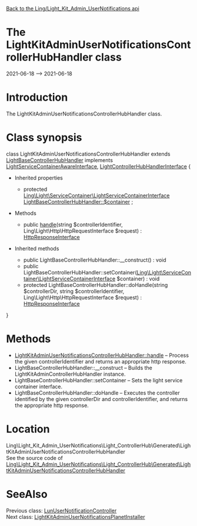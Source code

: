 [Back to the Ling/Light_Kit_Admin_UserNotifications api](https://github.com/lingtalfi/Light_Kit_Admin_UserNotifications/blob/master/doc/api/Ling/Light_Kit_Admin_UserNotifications.md)



The LightKitAdminUserNotificationsControllerHubHandler class
================
2021-06-18 --> 2021-06-18






Introduction
============

The LightKitAdminUserNotificationsControllerHubHandler class.



Class synopsis
==============


class <span class="pl-k">LightKitAdminUserNotificationsControllerHubHandler</span> extends [LightBaseControllerHubHandler](https://github.com/lingtalfi/Light_ControllerHub/blob/master/doc/api/Ling/Light_ControllerHub/ControllerHubHandler/LightBaseControllerHubHandler.md) implements [LightServiceContainerAwareInterface](https://github.com/lingtalfi/Light/blob/master/doc/api/Ling/Light/ServiceContainer/LightServiceContainerAwareInterface.md), [LightControllerHubHandlerInterface](https://github.com/lingtalfi/Light_ControllerHub/blob/master/doc/api/Ling/Light_ControllerHub/ControllerHubHandler/LightControllerHubHandlerInterface.md) {

- Inherited properties
    - protected [Ling\Light\ServiceContainer\LightServiceContainerInterface](https://github.com/lingtalfi/Light/blob/master/doc/api/Ling/Light/ServiceContainer/LightServiceContainerInterface.md) [LightBaseControllerHubHandler::$container](#property-container) ;

- Methods
    - public [handle](https://github.com/lingtalfi/Light_Kit_Admin_UserNotifications/blob/master/doc/api/Ling/Light_Kit_Admin_UserNotifications/Light_ControllerHub/Generated/LightKitAdminUserNotificationsControllerHubHandler/handle.md)(string $controllerIdentifier, Ling\Light\Http\HttpRequestInterface $request) : [HttpResponseInterface](https://github.com/lingtalfi/Light/blob/master/doc/api/Ling/Light/Http/HttpResponseInterface.md)

- Inherited methods
    - public LightBaseControllerHubHandler::__construct() : void
    - public LightBaseControllerHubHandler::setContainer([Ling\Light\ServiceContainer\LightServiceContainerInterface](https://github.com/lingtalfi/Light/blob/master/doc/api/Ling/Light/ServiceContainer/LightServiceContainerInterface.md) $container) : void
    - protected LightBaseControllerHubHandler::doHandle(string $controllerDir, string $controllerIdentifier, Ling\Light\Http\HttpRequestInterface $request) : [HttpResponseInterface](https://github.com/lingtalfi/Light/blob/master/doc/api/Ling/Light/Http/HttpResponseInterface.md)

}






Methods
==============

- [LightKitAdminUserNotificationsControllerHubHandler::handle](https://github.com/lingtalfi/Light_Kit_Admin_UserNotifications/blob/master/doc/api/Ling/Light_Kit_Admin_UserNotifications/Light_ControllerHub/Generated/LightKitAdminUserNotificationsControllerHubHandler/handle.md) &ndash; Process the given controllerIdentifier and returns an appropriate http response.
- LightBaseControllerHubHandler::__construct &ndash; Builds the LightKitAdminControllerHubHandler instance.
- LightBaseControllerHubHandler::setContainer &ndash; Sets the light service container interface.
- LightBaseControllerHubHandler::doHandle &ndash; Executes the controller identified by the given controllerDir and controllerIdentifier, and returns the appropriate http response.





Location
=============
Ling\Light_Kit_Admin_UserNotifications\Light_ControllerHub\Generated\LightKitAdminUserNotificationsControllerHubHandler<br>
See the source code of [Ling\Light_Kit_Admin_UserNotifications\Light_ControllerHub\Generated\LightKitAdminUserNotificationsControllerHubHandler](https://github.com/lingtalfi/Light_Kit_Admin_UserNotifications/blob/master/Light_ControllerHub/Generated/LightKitAdminUserNotificationsControllerHubHandler.php)



SeeAlso
==============
Previous class: [LunUserNotificationController](https://github.com/lingtalfi/Light_Kit_Admin_UserNotifications/blob/master/doc/api/Ling/Light_Kit_Admin_UserNotifications/Controller/Generated/LunUserNotificationController.md)<br>Next class: [LightKitAdminUserNotificationsPlanetInstaller](https://github.com/lingtalfi/Light_Kit_Admin_UserNotifications/blob/master/doc/api/Ling/Light_Kit_Admin_UserNotifications/Light_PlanetInstaller/LightKitAdminUserNotificationsPlanetInstaller.md)<br>

